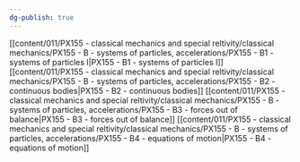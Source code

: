 ```yaml
---
dg-publish: true
---
```

[[content/011/PX155 - classical mechanics and special reltivity/classical mechanics/PX155 - B - systems of particles, accelerations/PX155 - B1 - systems of particles I\|PX155 - B1 - systems of particles I]]
[[content/011/PX155 - classical mechanics and special reltivity/classical mechanics/PX155 - B - systems of particles, accelerations/PX155 - B2 - continuous bodies\|PX155 - B2 - continuous bodies]]
[[content/011/PX155 - classical mechanics and special reltivity/classical mechanics/PX155 - B - systems of particles, accelerations/PX155 - B3 - forces out of balance\|PX155 - B3 - forces out of balance]]
[[content/011/PX155 - classical mechanics and special reltivity/classical mechanics/PX155 - B - systems of particles, accelerations/PX155 - B4 - equations of motion\|PX155 - B4 - equations of motion]]
